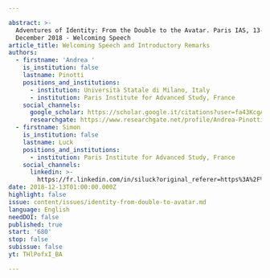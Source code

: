 ```yaml
---

abstract: >-
  Adventures of Identity: From the Double to the Avatar. Paris IAS, 13-14
  December 2018 - Welcoming Speech
article_title: Welcoming Speech and Introductory Remarks
authors:
  - firstname: 'Andrea '
    is_institution: false
    lastname: Pinotti
    positions_and_institutions:
      - institution: Università Statale di Milano, Italy
      - institution: Paris Institute for Advanced Study, France
    social_channels:
      google_scholar: https://scholar.google.it/citations?user=fa43KcgAAAAJ&hl=it
      researchgate: https://www.researchgate.net/profile/Andrea-Pinotti
  - firstname: Simon
    is_institution: false
    lastname: Luck
    positions_and_institutions:
      - institution: Paris Institute for Advanced Study, France
    social_channels:
      linkedin: >-
        https://fr.linkedin.com/in/siluck?original_referer=https%3A%2F%2Fwww.google.com%2F
date: 2018-12-13T01:00:00.000Z
highlight: false
issue: content/issues/identity-from-double-to-avatar.md
language: English
needDOI: false
published: true
start: '680'
stop: false
subissue: false
yt: THlPofxI_BA

---
```



<Youtube yt="THlPofxI_BA" caption="Welcoming Speech and Introductory Remarks" start="680" stop="false"></Youtube>